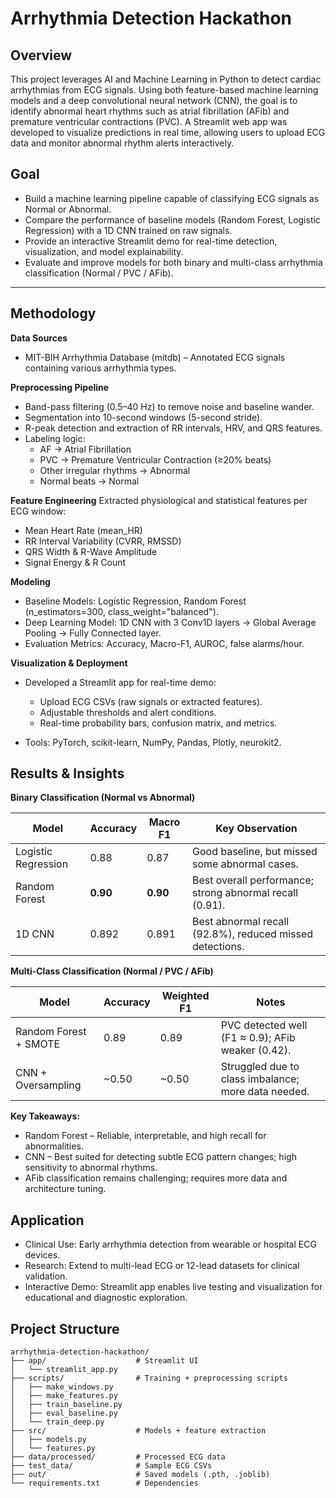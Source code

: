 # Arrhythmia Detection Hackathon 

## Overview
This project leverages AI and Machine Learning in Python to detect cardiac arrhythmias from ECG signals. Using both feature-based machine learning models and a deep convolutional neural network (CNN), the goal is to identify abnormal heart rhythms such as atrial fibrillation (AFib) and premature ventricular contractions (PVC). A Streamlit web app was developed to visualize predictions in real time, allowing users to upload ECG data and monitor abnormal rhythm alerts interactively.

## Goal
* Build a machine learning pipeline capable of classifying ECG signals as Normal or Abnormal.
* Compare the performance of baseline models (Random Forest, Logistic Regression) with a 1D CNN trained on raw signals.
* Provide an interactive Streamlit demo for real-time detection, visualization, and model explainability.
* Evaluate and improve models for both binary and multi-class arrhythmia classification (Normal / PVC / AFib).

---

## Methodology
**Data Sources**
* MIT-BIH Arrhythmia Database (mitdb) – Annotated ECG signals containing various arrhythmia types.
  
**Preprocessing Pipeline**
* Band-pass filtering (0.5–40 Hz) to remove noise and baseline wander.
* Segmentation into 10-second windows (5-second stride).
* R-peak detection and extraction of RR intervals, HRV, and QRS features.
* Labeling logic:
   * AF → Atrial Fibrillation
   * PVC → Premature Ventricular Contraction (≥20% beats)
   * Other irregular rhythms → Abnormal
   * Normal beats → Normal

**Feature Engineering**
Extracted physiological and statistical features per ECG window:
   * Mean Heart Rate (mean_HR)
   * RR Interval Variability (CVRR, RMSSD)
   * QRS Width & R-Wave Amplitude
   * Signal Energy & R Count

**Modeling**
* Baseline Models: Logistic Regression, Random Forest (n_estimators=300, class_weight="balanced").
* Deep Learning Model: 1D CNN with 3 Conv1D layers → Global Average Pooling → Fully Connected layer.
* Evaluation Metrics: Accuracy, Macro-F1, AUROC, false alarms/hour.

**Visualization & Deployment**
* Developed a Streamlit app for real-time demo:
   * Upload ECG CSVs (raw signals or extracted features).
   * Adjustable thresholds and alert conditions.
   * Real-time probability bars, confusion matrix, and metrics.

* Tools: PyTorch, scikit-learn, NumPy, Pandas, Plotly, neurokit2.

## Results & Insights

**Binary Classification (Normal vs Abnormal)**

| Model               | Accuracy | Macro F1 | Key Observation                                          |
| ------------------- | -------- | -------- | -------------------------------------------------------- |
| Logistic Regression | 0.88     | 0.87     | Good baseline, but missed some abnormal cases.           |
| Random Forest       | **0.90** | **0.90** | Best overall performance; strong abnormal recall (0.91). |
| 1D CNN              | 0.892    | 0.891    | Best abnormal recall (92.8%), reduced missed detections. |

**Multi-Class Classification (Normal / PVC / AFib)**

| Model                 | Accuracy | Weighted F1 | Notes                                               |
| --------------------- | -------- | ----------- | --------------------------------------------------- |
| Random Forest + SMOTE | 0.89     | 0.89        | PVC detected well (F1 ≈ 0.9); AFib weaker (0.42).   |
| CNN + Oversampling    | ~0.50    | ~0.50       | Struggled due to class imbalance; more data needed. |

**Key Takeaways:**
* Random Forest – Reliable, interpretable, and high recall for abnormalities.
* CNN – Best suited for detecting subtle ECG pattern changes; high sensitivity to abnormal rhythms.
* AFib classification remains challenging; requires more data and architecture tuning.

## Application
* Clinical Use: Early arrhythmia detection from wearable or hospital ECG devices.
* Research: Extend to multi-lead ECG or 12-lead datasets for clinical validation.
* Interactive Demo: Streamlit app enables live testing and visualization for educational and diagnostic exploration.

## Project Structure

```
arrhythmia-detection-hackathon/
├── app/                    # Streamlit UI
│   └── streamlit_app.py
├── scripts/                # Training + preprocessing scripts
│   ├── make_windows.py
│   ├── make_features.py
│   ├── train_baseline.py
│   ├── eval_baseline.py
│   └── train_deep.py
├── src/                    # Models + feature extraction
│   ├── models.py
│   └── features.py
├── data/processed/         # Processed ECG data
├── test_data/              # Sample ECG CSVs
├── out/                    # Saved models (.pth, .joblib)
└── requirements.txt        # Dependencies
```



